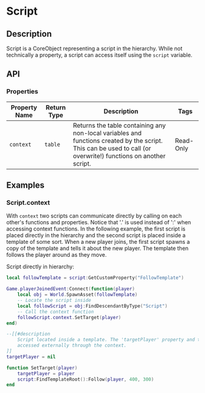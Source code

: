 # Script

## Description

Script is a CoreObject representing a script in the hierarchy. While not technically a property, a script can access itself using the `script` variable.

## API

### Properties 

| Property Name | Return Type | Description | Tags |
| -------- | ----------- | ----------- | ---- |
| `context` | `table` | Returns the table containing any non-local variables and functions created by the script. This can be used to call (or overwrite!) functions on another script. | Read-Only |

## Examples 

### Script.context

With `context` two scripts can communicate directly by calling on each other's functions and properties. Notice that '.' is used instead of ':' when accessing context functions. In the following example, the first script is placed directly in the hierarchy and the second script is placed inside a template of some sort. When a new player joins, the first script spawns a copy of the template and tells it about the new player. The template then follows the player around as they move.

Script directly in hierarchy:

```lua
local followTemplate = script:GetCustomProperty("FollowTemplate")

Game.playerJoinedEvent:Connect(function(player)
    local obj = World.SpawnAsset(followTemplate)
    -- Locate the script inside
    local followScript = obj:FindDescendantByType("Script")
    -- Call the context function
    followScript.context.SetTarget(player)
end)

--[[#description
    Script located inside a template. The 'targetPlayer' property and the 'SetTarget()' function can be
    accessed externally through the context.
]]
targetPlayer = nil

function SetTarget(player)
    targetPlayer = player
    script:FindTemplateRoot():Follow(player, 400, 300)
end
```
